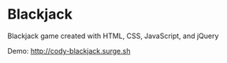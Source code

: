 # Blackjack
Blackjack game created with HTML, CSS, JavaScript, and jQuery

Demo: http://cody-blackjack.surge.sh
